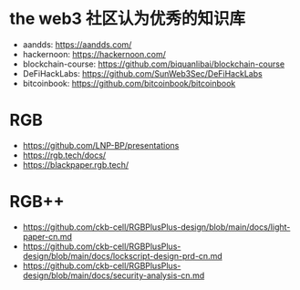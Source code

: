 # the web3 社区认为优秀的知识库
- aandds: https://aandds.com/
- hackernoon: https://hackernoon.com/
- blockchain-course: https://github.com/biquanlibai/blockchain-course
- DeFiHackLabs: https://github.com/SunWeb3Sec/DeFiHackLabs
- bitcoinbook: https://github.com/bitcoinbook/bitcoinbook

# RGB 
- https://github.com/LNP-BP/presentations
- https://rgb.tech/docs/
- https://blackpaper.rgb.tech/

# RGB++
- https://github.com/ckb-cell/RGBPlusPlus-design/blob/main/docs/light-paper-cn.md
- https://github.com/ckb-cell/RGBPlusPlus-design/blob/main/docs/lockscript-design-prd-cn.md
- https://github.com/ckb-cell/RGBPlusPlus-design/blob/main/docs/security-analysis-cn.md
